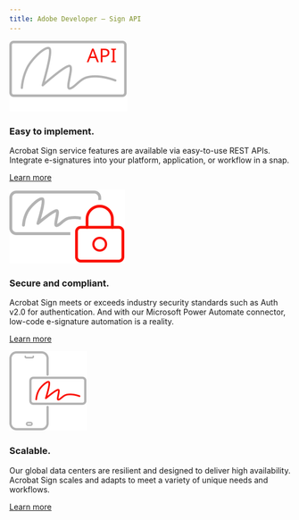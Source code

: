 ```yaml
---
title: Adobe Developer — Sign API
---
```


<TextBlock slots="image, heading, text1, text2" width="33%" theme="lightest" className="align-left icon-xl-size padding-top-zero horizontal-align-heading link py-0 easy-to-implement-cta" />

![Comprehensively Extract information from PDF Documents](../../images/3_Icon_Easy.svg " ")

### Easy to implement.

Acrobat Sign service features are available via easy-to-use REST APIs. Integrate e-signatures into your platform, application, or workflow in a snap.

[Learn more](https://secure.na1.adobesign.com/public/docs/restapi/v6)

<TextBlock slots="image, heading, text1, text2" width="33%" theme="lightest" className="align-left icon-xl-size padding-top-zero horizontal-align-heading link py-0 secure-compliant-cta" />

![Comprehensively Extract information from PDF Documents](../../images/3_Icon_Secure.svg " ")

### Secure and compliant.

Acrobat Sign meets or exceeds industry security standards such as Auth v2.0 for authentication. And with our Microsoft Power Automate connector, low-code e-signature
automation is a reality.

[Learn more](https://www.adobe.com/content/dam/cc/en/security/pdfs/AdobeSign_SecurityOverview.pdf)

<TextBlock slots="image, heading, text1, text2" width="33%" theme="lightest" className="align-left icon-xl-size padding-top-zero horizontal-align-heading link py-0 scalable-cta" />

![Comprehensively Extract information from PDF Documents](../../images/3_Icon_Scalable.svg " ")

### Scalable.

Our global data centers are resilient and designed to deliver high availability. Acrobat Sign scales and adapts to meet a variety of unique needs and workflows.       

[Learn more](https://helpx.adobe.com/sign/using/adobesign-data-centers.html)